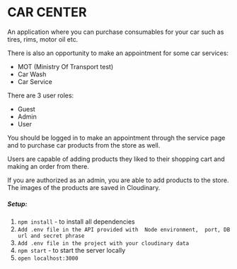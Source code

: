 # CAR CENTER

An application where you can 
purchase consumables for your car such as tires, rims, 
motor oil etc.

There is also an opportunity to make an appointment for some car services:
 
- MOT (Ministry Of Transport test)
- Car Wash
- Car Service

There are 3 user roles:
- Guest
- Admin
- User

You should be logged in to 
make an appointment through the service page
and to purchase car products from the store as well.

Users are capable of adding products they liked 
to their shopping cart and making an order from there.
 
If you are authorized as an admin, you are able to add 
products to the store. The images of the products are saved in 
Cloudinary.

##### Setup:
1. `npm install` - to install all dependencies
2. `Add .env file in the API provided with 
    Node environment, 
    port, DB url and secret phrase`
3. `Add .env file in the project with your cloudinary data`
4. `npm start` - to start the server locally
5. `open localhost:3000`   
    